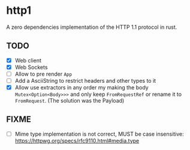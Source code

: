 # http1

A zero dependencies implementation of the HTTP 1.1 protocol in rust.

## TODO

- [x] Web client
- [x] Web Sockets
- [ ] Allow to pre render `App`
- [ ] Add a AsciiString to restrict headers and other types to it
- [x] Allow use extractors in any order my making the body `Mutex<Option<Body>>>` and only keep `FromRequestRef` or rename it to `FromRequest`. (The solution was the Payload)

## FIXME

- [ ] Mime type implementation is not correct, MUST be case insensitive: <https://httpwg.org/specs/rfc9110.html#media.type>
